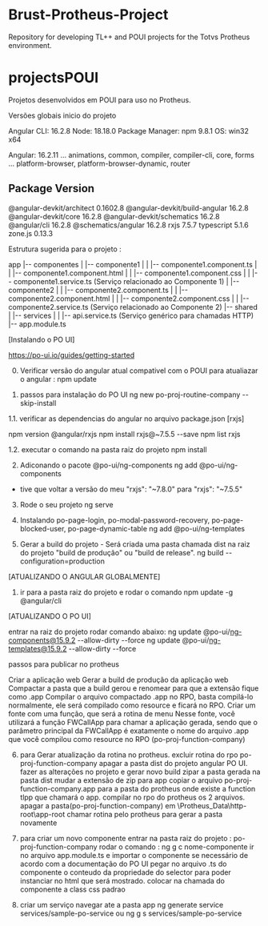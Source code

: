 # Brust-Protheus-Project
Repository for developing TL++ and POUI projects for the Totvs Protheus environment.

# projectsPOUI
Projetos desenvolvidos em POUI para uso no Protheus.

Versões globais inicio do projeto

Angular CLI: 16.2.8
Node: 18.18.0
Package Manager: npm 9.8.1
OS: win32 x64

Angular: 16.2.11
... animations, common, compiler, compiler-cli, core, forms
... platform-browser, platform-browser-dynamic, router

Package                         Version
---------------------------------------------------------
@angular-devkit/architect       0.1602.8
@angular-devkit/build-angular   16.2.8
@angular-devkit/core            16.2.8
@angular-devkit/schematics      16.2.8
@angular/cli                    16.2.8
@schematics/angular             16.2.8
rxjs                            7.5.7
typescript                      5.1.6
zone.js                         0.13.3

Estrutura sugerida para o projeto :

app
|-- componentes
|   |-- componente1
|   |   |-- componente1.component.ts
|   |   |-- componente1.component.html
|   |   |-- componente1.component.css
|   |   |-- componente1.service.ts (Serviço relacionado ao Componente 1)
|   |-- componente2
|   |   |-- componente2.component.ts
|   |   |-- componente2.component.html
|   |   |-- componente2.component.css
|   |   |-- componente2.service.ts (Serviço relacionado ao Componente 2)
|-- shared
|   |-- services
|   |   |-- api.service.ts (Serviço genérico para chamadas HTTP)
|-- app.module.ts


[Instalando o PO UI]

https://po-ui.io/guides/getting-started

0. Verificar versão do angular atual compativel com o POUI
para atualiazar o angular : npm update

1. passos para instalação do PO UI
ng new po-proj-routine-company --skip-install

1.1. verificar as dependencias do angular no arquivo package.json [rxjs]

npm version @angular/rxjs 
npm install rxjs@~7.5.5 --save
npm list rxjs

1.2. executar o comando na pasta raiz do projeto
npm install

2. Adiconando o pacote @po-ui/ng-components
ng add @po-ui/ng-components

* tive que voltar a versão do meu   "rxjs": "~7.8.0" para "rxjs": "~7.5.5"

3. Rode o seu projeto
ng serve

4. Instalando po-page-login, po-modal-password-recovery, po-page-blocked-user, po-page-dynamic-table 
ng add @po-ui/ng-templates

5. Gerar a build do projeto - Será criada uma pasta chamada dist na raiz do projeto "build de produção" ou "build de release".
ng build --configuration=production

[ATUALIZANDO O ANGULAR GLOBALMENTE]
1. ir para a pasta raiz do projeto e rodar o comando
npm update -g @angular/cli


[ATUALIZANDO O PO UI]

entrar na raiz do projeto
rodar comando abaixo:
ng update @po-ui/ng-components@15.9.2 --allow-dirty --force
ng update @po-ui/ng-templates@15.9.2 --allow-dirty --force


passos para publicar no protheus

Criar a aplicação web
Gerar a build de produção da aplicação web
Compactar a pasta que a build gerou e renomear para que a extensão fique como .app
Compilar o arquivo compactado .app no RPO, basta compilá-lo normalmente, ele será compilado como resource e ficará no RPO.
Criar um fonte com uma função, que será a rotina de menu
Nesse fonte, você utilizará a função FWCallApp para chamar a aplicação gerada, sendo que o parâmetro principal da FWCallApp é exatamente o nome do arquivo .app que você compilou como resource no RPO (po-proj-function-company)

6. para Gerar atualização da rotina no protheus.
    excluir rotina do rpo po-proj-function-company
    apagar a pasta dist do projeto angular PO UI.
    fazer as alterações no projeto e gerar novo build
    zipar a pasta gerada na pasta dist 
    mudar a extensão de zip para app
    copiar o arquivo  po-proj-function-company.app para a pasta do protheus onde existe a function tlpp que chamará o app.
    compilar no rpo do protheus os 2 arquivos.
    apagar a pasta(po-proj-function-company) em \Protheus_Data\http-root\app-root
    chamar rotina pelo protheus para gerar a pasta novamente
    
7. para criar um novo componente
    entrar na pasta raiz do projeto : po-proj-function-company
    rodar o comando :
    ng g c nome-componente
    ir no arquivo app.module.ts e importar o componente se necessário de acordo com a documentação do PO UI
    pegar no arquivo .ts do componente o conteudo da propriedade do selector para poder instanciar no html que será mostrado.
    colocar na chamada do componente a class css padrao

8. criar um serviço 
    navegar ate a pasta app
    ng generate service services/sample-po-service ou ng g s services/sample-po-service